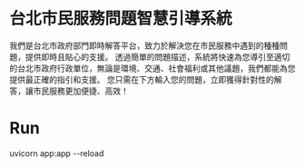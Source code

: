 # 台北市民服務問題智慧引導系統
我們是台北市政府部門即時解答平台，致力於解決您在市民服務中遇到的種種問題，提供即時且貼心的支援。
透過簡單的問題描述，系統將快速為您導引至適切的台北市政府行政單位，無論是環境、交通、社會福利或其他議題，我們都能為您提供最正確的指引和支援。
您只需在下方輸入您的問題，立即獲得針對性的解答，讓市民服務更加便捷、高效！

# Run
uvicorn app:app --reload
